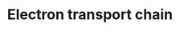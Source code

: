 ---
annotations:
- type: Pathway Ontology
  value: electron transport chain pathway
authors:
- Kdahlquist
- MaintBot
- AlexanderPico
- Khanspers
- FerryJagers
- Christine Chichester
- Mkutmon
- L Dupuis
- Egonw
- Eweitz
description: 'An electron transport chain(ETC) couples a chemical reaction between
  an electron donor (such as NADH) and an electron acceptor (such as O2) to the transfer
  of H+ ions across a membrane, through a set of mediating biochemical reactions.
  These H+ ions are used to produce adenosine triphosphate (ATP), the main energy
  intermediate in living organisms, as they move back across the membrane.  In mitochondria,
  it is the conversion of oxygen to water, NADH to NAD+ and succinate to fumarate
  that drives the transfer of H+ ions. Source: Wikipedia ([[wikipedia:Electron_transport_chain]])'
last-edited: 2021-05-15
organisms:
- Drosophila melanogaster
redirect_from:
- /index.php/Pathway:WP542
- /instance/WP542
schema-jsonld:
- '@context': https://schema.org/
  '@id': https://wikipathways.github.io/pathways/WP542.html
  '@type': Dataset
  creator:
    '@type': Organization
    name: WikiPathways
  description: 'An electron transport chain(ETC) couples a chemical reaction between
    an electron donor (such as NADH) and an electron acceptor (such as O2) to the
    transfer of H+ ions across a membrane, through a set of mediating biochemical
    reactions. These H+ ions are used to produce adenosine triphosphate (ATP), the
    main energy intermediate in living organisms, as they move back across the membrane.  In
    mitochondria, it is the conversion of oxygen to water, NADH to NAD+ and succinate
    to fumarate that drives the transfer of H+ ions. Source: Wikipedia ([[wikipedia:Electron_transport_chain]])'
  keywords:
  - FADH2
  - COX4
  - ND-B22
  - COX11
  - ATP8
  - SdhBL
  - ATPsynbeta
  - mt:Cyt-b
  - mt:CoIII
  - mt:ND4
  - NDUFV3
  - ND4L
  - mt:ND5
  - RFeSP
  - e-
  - ND-B8
  - ND-39
  - SdhA
  - ND-SGDH
  - CG10731
  - ATPsyndelta
  - NDUFS5
  - SdhD
  - Succinate
  - NAD+
  - ATPsynD
  - mt:ND1
  - Bmcp
  - ND-23
  - mt:ND2
  - O2
  - mt:CoI
  - Surf1
  - COX8A
  - ND-19
  - UQCR-C1
  - ND-30
  - Cytochrome C
  - CG40472
  - ND6
  - ND-B14
  - UCP3
  - Ant2
  - CG3803
  - ATP
  - COX7A2L
  - cype
  - UCP1
  - mt:CoII
  - ND-42
  - ATPsynO
  - UQCR-C2
  - ATPsynC
  - ATP5I
  - mt:ND3
  - ND-49L
  - CG9065
  - Ubiquinone
  - ATPsynG
  - COX6B
  - ox
  - mt:ATPase6
  - ATPIF1
  - ND-B12
  - ATP5E
  - COX5A
  - ND-13A
  - NDUFB4
  - NDUFC1
  - NDUFB1
  - NADH
  - blw
  - COX7B
  - NDUFA1
  - ND-20L
  - FAD
  - CG6629
  - NDUFC2
  - ND-MLRQ
  - ND-75
  - ND-13B
  - COX7A2
  - ND-B14.5A
  - ND-18
  - UQCR-14L
  - UQCR-Q
  - ND-B17.2
  - Ucp4A
  - ATPsynB
  - TCA Cycle
  - ATPsyngamma
  - UCP2
  - ND-ACP
  - COX7A1
  - ND-ASHI
  - UQCR-11
  - ND-B18
  - ND-51L2
  - COX5B
  - COX7C
  - ND-PDSW
  - ATPsynCF6L
  - H+
  - CG14077
  - ND-24
  - NDUFB6
  - UQCR
  - COX7A3
  - H2O
  - Scox
  - NDUFA3
  - ATPsynF
  license: CC0
  name: Electron transport chain
seo: CreativeWork
title: Electron transport chain
wpid: WP542
---